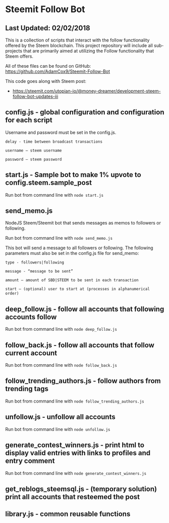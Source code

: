 # Steemit Follow Bot

## Last Updated: 02/02/2018

This is a collection of scripts that interact with the follow functionality offered by the Steem blockchain.
This project repository will include all sub-projects that are primarily aimed at utilizing the Follow functionality that Steem offers.

All of these files can be found on GitHub: https://github.com/AdamCox9/Steemit-Follow-Bot 

This code goes along with Steem post:

 - https://steemit.com/utopian-io/@money-dreamer/development-steem-follow-bot-updates-iii

## config.js - global configuration and configuration for each script

Username and password must be set in the config.js.

`delay - time between broadcast transactions`

`username – steem username`

`password – steem password`

## start.js - Sample bot to make 1% upvote to config.steem.sample_post

Run bot from command line with `node start.js`

## send_memo.js

NodeJS Steem/Steemit bot that sends messages as memos to followers or following.

Run bot from command line with `node send_memo.js`

This bot will send a message to all followers or following. 
The following parameters must also be set in the config.js file for send_memo:

`type - followers|following`

`message - “message to be sent”`

`amount – amount of SBD|STEEM to be sent in each transaction`

`start – (optional) user to start at (processes in alphanumerical order)`

## deep_follow.js - follow all accounts that following accounts follow

Run bot from command line with `node deep_follow.js`

## follow_back.js - follow all accounts that follow current account

Run bot from command line with `node follow_back.js`

## follow_trending_authors.js - follow authors from trending tags

Run bot from command line with `node follow_trending_authors.js`

## unfollow.js - unfollow all accounts

Run bot from command line with `node unfollow.js`

## generate_contest_winners.js - print html to display valid entries with links to profiles and entry comment

Run bot from command line with `node generate_contest_winners.js`

## get_reblogs_steemsql.js - (temporary solution) print all accounts that resteemed the post

## library.js - common reusable functions